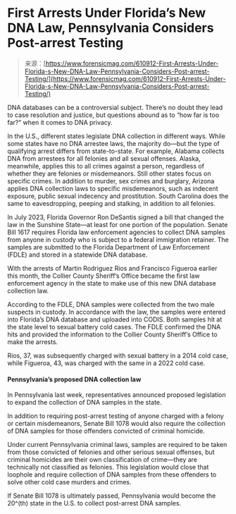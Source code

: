 <!--yml
category: 未分类
date: 2024-05-27 14:47:14
-->

# First Arrests Under Florida’s New DNA Law, Pennsylvania Considers Post-arrest Testing

> 来源：[https://www.forensicmag.com/610912-First-Arrests-Under-Florida-s-New-DNA-Law-Pennsylvania-Considers-Post-arrest-Testing/](https://www.forensicmag.com/610912-First-Arrests-Under-Florida-s-New-DNA-Law-Pennsylvania-Considers-Post-arrest-Testing/)

DNA databases can be a controversial subject. There’s no doubt they lead to case resolution and justice, but questions abound as to “how far is too far?” when it comes to DNA privacy.

In the U.S., different states legislate DNA collection in different ways. While some states have no DNA arrestee laws, the majority do—but the type of qualifying arrest differs from state-to-state. For example, Alabama collects DNA from arrestees for all felonies and all sexual offenses. Alaska, meanwhile, applies this to all crimes against a person, regardless of whether they are felonies or misdemeanors. Still other states focus on specific crimes. In addition to murder, sex crimes and burglary, Arizona applies DNA collection laws to specific misdemeanors, such as indecent exposure, public sexual indecency and prostitution. South Carolina does the same to eavesdropping, peeping and stalking, in addition to all felonies.

In July 2023, Florida Governor Ron DeSantis signed a bill that changed the law in the Sunshine State—at least for one portion of the population. Senate Bill 1617 requires Florida law enforcement agencies to collect DNA samples from anyone in custody who is subject to a federal immigration retainer. The samples are submitted to the Florida Department of Law Enforcement (FDLE) and stored in a statewide DNA database.

With the arrests of Martin Rodriguez Rios and Francisco Figueroa earlier this month, the Collier County Sheriff’s Office became the first law enforcement agency in the state to make use of this new DNA database collection law.

According to the FDLE, DNA samples were collected from the two male suspects in custody. In accordance with the law, the samples were entered into Florida’s DNA database and uploaded into CODIS. Both samples hit at the state level to sexual battery cold cases. The FDLE confirmed the DNA hits and provided the information to the Collier County Sheriff’s Office to make the arrests.

Rios, 37, was subsequently charged with sexual battery in a 2014 cold case, while Figueroa, 43, was charged with the same in a 2022 cold case.

#### **Pennsylvania’s** **proposed DNA collection law**

In Pennsylvania last week, representatives announced proposed legislation to expand the collection of DNA samples in the state.

In addition to requiring post-arrest testing of anyone charged with a felony or certain misdemeanors, Senate Bill 1078 would also require the collection of DNA samples for those offenders convicted of criminal homicide.

Under current Pennsylvania criminal laws, samples are required to be taken from those convicted of felonies and other serious sexual offenses, but criminal homicides are their own classification of crime—they are technically not classified as felonies. This legislation would close that loophole and require collection of DNA samples from these offenders to solve other cold case murders and crimes.

If Senate Bill 1078 is ultimately passed, Pennsylvania would become the 20^(th) state in the U.S. to collect post-arrest DNA samples.